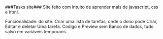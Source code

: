 ###Tasks site###
Site feito com intuito de aprender mais de javascript, css e html.

Funcionalidade: do site: Criar uma lista de tarefas, onde o dono pode Criar, Editar e deletar Uma tarefa. Codigo e Preview sem Banco de dados, tudo salvo em variáveis temporaris.
